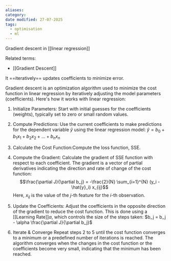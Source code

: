 ```yaml
---
aliases: 
category: 
date modified: 27-07-2025
tags:
  - optimisation
  - ml
---
```

Gradient descent in [[linear regression]]

Related terms:
- [[Gradient Descent]]

It ==iteratively== updates coefficients to minimize error.

Gradient descent is an optimization algorithm used to minimize the cost function in linear regression by iteratively adjusting the model parameters (coefficients). Here's how it works with linear regression:

1. Initialize Parameters: Start with initial guesses for the coefficients (weights), typically set to zero or small random values.
2. Compute Predictions: Use the current coefficients to make predictions for the dependent variable $\hat{y}$ using the linear regression model: $\hat{y} = b_0 + b_1x_1 + b_2x_2 + \ldots + b_nx_n$
3. Calculate the Cost Function:Compute the loss function, SSE.
4. Compute the Gradient: Calculate the gradient of SSE function with respect to each coefficient. The gradient is a vector of partial derivatives indicating the direction and rate of change of the cost function:
     $$\frac{\partial J}{\partial b_j} = -\frac{2}{N} \sum_{i=1}^{N} (y_i - \hat{y}_i) x_{ij}$$
   Here, $x_{ij}$ is the value of the $j$-th feature for the $i$-th observation.
5. Update the Coefficients: Adjust the coefficients in the opposite direction of the gradient to reduce the cost function. This is done using a [[Learning Rate]]$\alpha$, which controls the size of the steps taken: $b_j = b_j - \alpha \frac{\partial J}{\partial b_j}$

6. Iterate & Converge Repeat steps 2 to 5 until the cost function converges to a minimum or a predefined number of iterations is reached. The algorithm converges when the changes in the cost function or the coefficients become very small, indicating that the minimum has been reached.
